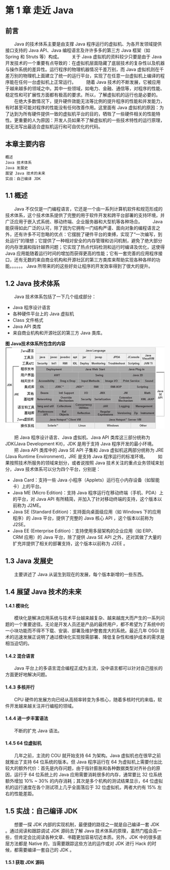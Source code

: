 # 第 1 章 走近 Java

## 前言
　　Java 的技术体系主要是由支撑 Java 程序运行的虚拟机、为各开发领域提供接口支持的 Java API、Java 编程语言及许许多多的第三方 Java 框架（如 Spring 和 Struts 等）构成。
　　关于 Java 虚拟机的资料较少只要是由于 Java 开发技术的一个重要有点导致的：在虚拟机层面隐藏了底层技术的复杂性以及机器与操作系统的差异性。运行程序的物理机器情况千差万别，而 Java 虚拟机则在千差万别的物理机上面建立了统一的运行平台，实现了在任意一台虚拟机上编译的程序能在任何一台虚拟机上正常运行。
　　随着 Java 技术的不断发展，它被应用于越来越多的领域之中。其中一些领域，如电力、金融、通信等，对程序的性能、稳定性和可扩展性方面都有极高的要求。所以，了解虚拟机的运行也是必要的。
　　在绝大多数情况下，提升硬件效能无法等比例的提升程序的性能和并发能力，有时甚至可能对程序的性能没有任何改善作用。这里面有 Java 虚拟机的原因：为了达到为所有硬件提供一致的虚拟机平台的目的，牺牲了一些硬件相关的性能特性。更重要的人为原因：开发人员如果不了解虚拟机的一些技术特性的运行原理，就无法写出最适合虚拟机运行和可自优化的代码。

## 本章主要内容
	概述
	Java 技术体系
	Java 发展史
	展望 Java 技术的未来
	实战：自己编译 JDK

## 1.1 概述
　　Java 不仅仅是一门编程语言，它还是一个由一系列计算机软件和规范形成的技术体系，这个技术体系提供了完整的用于软件开发和跨平台部署的支持环境，并广泛应用于嵌入式系统、移动终端、企业服务器和大型机等各种场合。
　　Java 能获得如此广泛的认可，除了因为它拥有一门结构严谨、面向对象的编程语言之外，还有许多不可忽略的优点：它摆脱了硬件平台的束缚，实现了“一次编写，到处运行”的理想；它提供了一种相对安全的内存管理和访问机制，避免了绝大部分的内存泄漏和指针越界问题；它实现了热点代码检测和运行时编译及优化，这使得 Java 应用能随着运行时间的增加而获得更高的性能；它有一套完善的应用程序接口，还有无数的来自商业机构和开源社区的第三方类库来帮助实现各种各样的功能。。。。。。 Java 所带来的的这些好处让程序的开发效率得到了很大的提升。

## 1.2 Java 技术体系
　　Java 技术体系包括了一下几个组成部分：
* Java 程序设计语言
* 各种硬件平台上的 Java 虚拟机
* Class 文件格式
* Java API 类库
* 来自商业机构和开源社区的第三方 Java 类库。

**图 Java技术体系所包含的内容**
![Java技术体系所包含的内容](./Java技术体系所包含的内容.jpg)

　　把 Java 程序设计语言、Java 虚拟机、Java API 类库这三部分统称为 JDK(Java Development Kit)，JDK 是用于支持 Java 程序开发的最小环境。
　　把 Java API 类库中的 Java SE API 子集和 Java 虚拟机这两部分统称为 JRE (Java Runtime Environment)，JRE 是支持 Java 程序运行的标准环境。
　　如果按照技术所服务的领域来划分，或者说按照 Java 技术关注的重点业务领域来划分，Java 技术体系可以分为四个平台，分别是：
* Java Card：支持一些 Java 小程序（Applets）运行在小内存设备（如智能卡）上的平台。
* Java ME (Micro Edition)：支持 Java 程序运行在移动终端（手机、PDA）上的平台，对 Java API 有所精简，并加入了针对移动终端的支持，这个版本以前称为 J2ME。
* Java SE (Standard Edition)：支持面向桌面级应用（如 Windows 下的应用程序）的 Java 平台，提供了完整的 Java 核心 API ，这个版本以前称为 J2SE。
* Java EE (Enterprise Edition)：支持使用多层架构的企业应用（如 ERP、CRM 应用）的 Java 平台，除了提供 Java SE API 之外，还对其做了大量的扩充并提供了相关的部署支持，这个版本以前称为 J2EE 。

## 1.3 Java 发展史
　　主要讲述了 Java 从诞生到现在的发展，每个版本新增的一些东西。

## 1.4 展望 Java 技术的未来

#### 1.4.1 模块化
　　模块化是解决应用系统与技术平台越来越复杂、越来越庞大而产生的一系列问题的一个重要途径。无论是开发人员还是产品的最终用户，都不希望为了系统中的一小块功能而不得不下载、安装、部署及维护整套庞大的系统。最近几年 OSGi 技术的迅速发展正说明了通过模块化实现按需部署、降低复杂性和维护成本的需求是相当迫切的。

#### 1.4.2 混合语言
　　Java 平台上的多语言混合编程正成为主流，没中语言都可以针对自己擅长的方面更好地解决问题。

#### 1.4.3 多核并行
　　CPU 硬件的发展方向已经从高频率转变为多核心，随着多核时代的来临，软件开发越来越关注并行编程的领域。

#### 1.4.4 进一步丰富语法
　　不断的扩充 Java 语法。

#### 1.4.5 64 位虚拟机
　　几年之前，主流的 COU 就开始支持 64 为架构。Java 虚拟机也在很早之前就推出了支持 64 位系统的版本。但 Java 程序运行在 64 为虚拟机上需要付出比较大的额外代价：首先是内存问题，由于指针膨胀和各种数据类型对齐补白的原因，运行于 64 位系统上的 Java 应用需要消耗很多的内存，通常要比 32 位系统额外增加 10% ~ 30% 的内存消耗；其次是多个机构的测试结果显示，64 位虚拟机的运行速度在各个测试项上几乎全面落后于 32 位虚拟机，两者大约有 15% 左右的性能差距。

## 1.5 实战：自己编译 JDK
　　想要一探 JDK 内部的实现机制，最便捷的路径之一就是自己编译一套 JDK 。通过阅读和跟踪调试 JDK 源码去了解 Java 技术体系的原理，虽然门槛会高一些，但肯定会比阅读各种文章、书籍更加容易切近本质。另外，JDK 中的很多底层方法都是 Native 的，当需要跟踪这些方法的运作或对 JDK 进行 Hack 的时候，都需要编译一套自己的 JDK 。

#### 1.5.1 获取 JDK 源码

